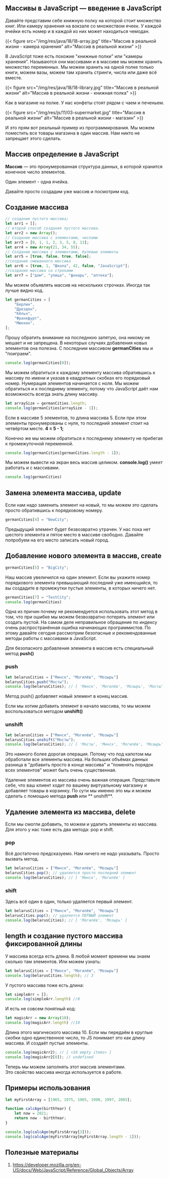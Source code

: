 ## Массивы в JavaScript — введение в JavaScript

Давайте представим себе книжную полку на которой стоит множество книг. Или камеру хранения на вокзале со множеством
ячеек. У каждой ячейки есть номер и в каждой из них может находиться чемодан.

{{< figure src="/img/res/java/18/18-array.jpg" title="Массив в реальной жизни - камера хранения" alt="Массив в реальной жизни" >}}

В JavaScript тоже есть похожие "книжные полки" или "камеры хранения". Называются они массивами и в массиве мы можем
хранить множество переменных. Мы можем хранить на одной полке только книги, можем вазы, можем там хранить стринги, числа
или даже всё вместе.

{{< figure src="/img/res/java/18/18-library.jpg" title="Массив в реальной жизни" alt="Массив в реальной жизни - книжная полка" >}}

Как в магазине на полке. У нас конфеты стоят рядом с чаем и печеньем.

{{< figure src="/img/res/js/11/03-supermarket.jpg" title="Массив в реальной жизни" alt="Массив в реальной жизни - магазин" >}}

И это прям вот реальный пример из программирования. Мы можем поместить все товары магазина в один массив. Нам никто не
запрещает этого сделать.

## Массив определение в JavaScript

**Массив** — это пронумерованная структура данных, в которой хранится конечное число элементов.

Один элемент - одна ячейка.

Давайте просто создадим уже массив и посмотрим код.

## Создание массива

````js
// создание пустого массива;
let arr1 = [];
// второй способ создания пустого массива.
let arr2 = new Array();
// Создание массива с элементами, числами
let arr3 = [0, 1, 1, 2, 3, 5, 8, 13];
let arr4 = new Array(21, 34, 55);
// Создание массива с элементами, булевые элементы
let arr5 = [true, false, true, false];
//создание смешанного массива
let arr6 = [true, 1, "Школа", 42, false, "JavaScript"];
//создание массива со строками
let arr7 = ["дом", "улица", "фонарь", "аптека"];
````

Мы можем объявлять массив на нескольких строчках. Иногда так лучше видно код.

````js
let germanCities = [
    "Берлин",
    "Дрезден",
    "Кёльн",
    "Франкфурт",
    "Мюнхен",
];
````

Прошу обратить внимание на последнюю запятую, она никому не мешает и не запрещена. В некоторых случаях добавления новых
элементов она полезна. С последним массивом **germanCities** мы и "поиграем".

````js
console.log(germanCities[0]);
````

Мы можем обратиться к каждому элементу массива обратившись к массиву по имени и указав в квадратных скобках его
порядковый номер. Нумерация элементов начинается с ноля. Мы можем обратиться и к последнему элементу, потому что
JavaScript даёт нам возможность всегда знать длину массиву.

````js
let arraySize = germanCities.length;
console.log(germanCities[arraySize - 1]);
````

Если в массиве 5 элементов, то длина массива 5. Если при этом элементы пронумерованы с нуля, то последний элемент стоит
на четвёртом месте. **4 = 5 - 1;**

Конечно же мы можем обратиться к последнему элементу не прибегая к промежуточной переменной.

````js
console.log(germanCities[germanCities.length - 1]);
````

Мы можем вывести на экран весь массив целиком. **console.log()** умеет работать и с массивами.

````js
console.log(germanCities)
````

## Замена элемента массива, update

Если нам надо заменить элемент на новый, то мы можем это сделать просто обратившись к порядковому номеру.

````js
germanCities[4] = "NewCity";
````

Предыдущий элемент будет безвозвратно утрачен. У нас пока нет шестого элемента и пятое место в массиве свободно. Давайте
попробуем на его место записать новый город.

## Добавление нового элемента в массив, create

````js
germanCities[5] = "BigCity";
````

Наш массив увеличился на один элемент. Если вы укажите номер порядкового элемента превышающий последний уже имеющийся,
то вы создадите в промежутки пустые элементы, в которых ничего нет.

````js
germanCities[7] = "TestCity";
console.log(germanCities)
````

Одна из причин почему не рекомендуется использовать этот метод в том, что при ошибке мы можем безвозвратно потерять
элемент или создать пустой. На самом деле неправильное обращение по индексу очень распространённая ошибка начинающих
программистов. По этому давайте сегодня рассмотрим безопасные и рекомендованные методы работы с массивами в JavaScript.

Для безопасного добавления элемента в массив есть специальный метод **push()**

### push

````js
let belarusCities = ["Минск", "Могилёв", "Мозырь"]
belarusCities.push("Мосты");
console.log(belarusCities); // [ 'Минск', 'Могилёв', 'Мозырь', 'Мосты' ]
````

Метод push() добавляет новый элемент в конец массив.

Если мы хотим добавить элемент в начало массива, то мы можем воспользоваться методом **unshift()**

### unshift

````js
let belarusCities = ["Минск", "Могилёв", "Мозырь"]
belarusCities.unshift("Мосты");
console.log(belarusCities); // [ 'Мосты', 'Минск', 'Могилёв', 'Мозырь' ]
````

Это намного более дорогая операция. Потому что под капотом мы обработали все элементы массива. На больших объёмах данных
разница в "добавить просто в конце массива" и "поменять порядок всех элементов" может быть очень существенная.

Удаление элементов из массива очень важная операция. Представьте себе, что ваш клиент ходит по вашему виртуальному
магазину и добавляет товары в корзинку. По сути мы именно это мы и можем сделать с помощью метода **push** или **
unshift**.

## Удаление элемента из массива, delete

Если мы смогли добавить, то можем и удалить элементы из массива. Для этого у нас тоже есть два метода: pop и shift.

### pop

Всё достаточно предсказуемо. Нам ничего не надо указывать. Просто вызвать метод.

````js
let belarusCities = ["Минск", "Могилёв", "Мозырь"]
belarusCities.pop(); // удаляется просто последний элемент
console.log(belarusCities); // [ 'Минск', 'Могилёв' ]
````

### shift

Здесь всё один в один, только удаляется первый элемент.

````js
let belarusCities = ["Минск", "Могилёв", "Мозырь"]
belarusCities.pop(); // удаляется ПЕРВЫЙ элемент
console.log(belarusCities); // [ 'Могилёв', 'Мозырь' ]
````

## length и создание пустого массива фиксированной длины

У массива всегда есть длина. В любой момент времени мы знаем сколько там элементов. Или можем узнать:

````js
let belarusCities = ["Минск", "Могилёв", "Мозырь"]
console.log(belarusCities.length); // 3
````

У пустого массива тоже есть длина:

````js
let simpleArr = [];
console.log(simpleArr.length) //0
````

И есть не совсем понятный код:

````js
let magicArr = new Array(10);
console.log(magicArr.length) //10
````

Длина этого магического массива 10. Если мы передаём в круглые скобки одно единственное число, то JS понимает это как
длину массива. И создаёт пустые элементы.

````js
console.log(magicArr2); // [ <10 empty items> ]
console.log(magicArr2[0]); // undefined
````

Теперь мы можем заполнять этот массив элементами.  
Это свойство массива иногда используется в работе.

## Примеры использования

````js
let myFirstArray = [1965, 1975, 1985, 1990, 1997, 2003];

function calcAge(birthYear) {
    let now = 2021;
    return now - birthYear;
}

console.log(calcAge(myFirstArray[3]));
console.log(calcAge(myFirstArray[myFirstArray.length - 1]));
````

## Полезные материалы

1. https://developer.mozilla.org/en-US/docs/Web/JavaScript/Reference/Global_Objects/Array

